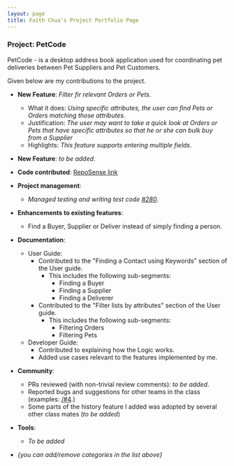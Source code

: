 ```yaml
---
layout: page
title: Faith Chua's Project Portfolio Page
---
```


### Project: PetCode

PetCode - is a desktop address book application used for coordinating pet deliveries between Pet Suppliers and Pet Customers.

Given below are my contributions to the project.

* **New Feature**: *Filter fir relevant Orders or Pets*.
    * What it does: *Using specific attributes, the user can find Pets or Orders matching those attributes*.
    * Justification: *The user may want to take a quick look at Orders or Pets that have specific attributes so that he or she can bulk buy from a Supplier*
    * Highlights: *This feature supports entering multiple fields*.

* **New Feature**: *to be added*.

* **Code contributed**: [RepoSense link](https://nus-cs2103-ay2223s1.github.io/tp-dashboard/?search=boredcoco&breakdown=true)

* **Project management**:
    * *Managed testing and writing test code [\#280](https://github.com/AY2223S1-CS2103T-T09-2/tp/pull/280#issue-1428340017)*.

* **Enhancements to existing features**:
  * Find a Buyer, Supplier or Deliver instead of simply finding a person.

* **Documentation**:
    * User Guide:
        * Contributed to the "Finding a Contact using Keywords" section of the User guide.
          * This includes the following sub-segments:
            * Finding a Buyer
            * Finding a Supplier
            * Finding a Deliverer
        * Contributed to the "Filter lists by attributes" section of the User guide.
          * This includes the following sub-segments:
            * Filtering Orders
            * Filtering Pets
    * Developer Guide:
        * Contributed to explaining how the Logic works.
        * Added use cases relevant to the features implemented by me.

* **Community**:
    * PRs reviewed (with non-trivial review comments): *to be added*.
    * Reported bugs and suggestions for other teams in the class (examples: [/#4](https://github.com/boredcoco/ped/issues/1#issue-1426879221).)
    * Some parts of the history feature I added was adopted by several other class mates (*to be added*)

* **Tools**:
    * *To be added*

* _{you can add/remove categories in the list above}_
